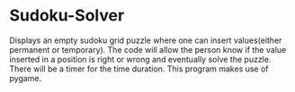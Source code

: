 # Sudoku-Solver
Displays an empty sudoku grid puzzle where one can insert values(either permanent or temporary). The code will allow the person know if the value inserted in a position is right or wrong and eventually solve the puzzle. There will be a timer for the time duration. This program makes use of pygame.

